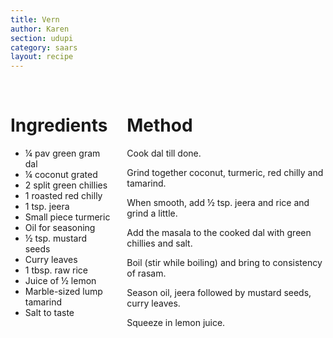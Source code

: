 ```yaml
---
title: Vern
author: Karen
section: udupi
category: saars
layout: recipe
---
```


<br>
<div class='columns'> <div class='column is-one-third p-3' markdown='1'>

# Ingredients

* ¼ pav green gram dal
* ¼ coconut grated
* 2 split green chillies
* 1 roasted red chilly
* 1 tsp. jeera
* Small piece turmeric
* Oil for seasoning
* ½ tsp. mustard seeds
* Curry leaves
* 1 tbsp. raw rice
* Juice of ½ lemon
* Marble-sized lump tamarind
* Salt to taste



</div> <div class='column is-two-thirds p-3' markdown='1'>

# Method

Cook dal till done.

Grind together coconut, turmeric, red chilly and tamarind.

When smooth, add ½ tsp. jeera and rice and grind a little.

Add the masala to the cooked dal with green chillies and salt.

Boil (stir while boiling) and bring to consistency of rasam.

Season oil, jeera followed by mustard seeds, curry leaves.

Squeeze in lemon juice.



</div> </div>